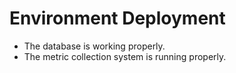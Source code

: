 # Environment Deployment <a name="EN-US_TOPIC_0000001196305052"></a>

-   The database is working properly.
-   The metric collection system is running properly.

